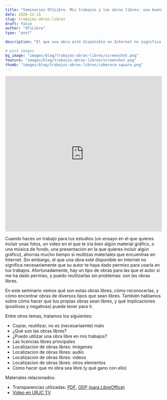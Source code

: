 ```yaml
---
title: "Seminarios OfiLibre. Mis trabajos y las obras libres: una buena pareja"
date: 2020-12-15
slug: trabajos-obras-libres
draft: false
author: "OfiLibre"
type: "post"

description: "El que una obra esté disponible en Internet no significa necesariamente que su autor te haya dado permiso para usarla en tus trabajos. Afortunadamente, hay un tipo de obras para las que el autor sí me ha dado permiso, y puedo reutlizarlas sin problemas: son las obras libres."

# post images 
bg_image: "images/blog/trabajos-obras-libres/screenshot.png"
feature: "images/blog/trabajos-obras-libres/screenshot.png"
thumb: "images/blog/trabajos-obras-libres/cabecera-square.png"
---
```

<iframe src='https://tv.urjc.es/iframe/5fda6c44d68b140e468b4ce3' id='pumukitiframe' frameborder='0' border='0' width='100%' height='500px' allowfullscreen></iframe>

Cuando haces un trabajo para tus estudios (un ensayo en el que quieres incluir unas fotos, un video en el que te iría bien algún material gráfico, o una música de fondo, una presentación en la que quieres incluir algún gráfico), ahorras mucho tiempo si reutlizas materiales que encuentras en Internet. Sin embargo, el que una obra esté disponible en Internet no significa necesariamente que su autor te haya dado permiso para usarla en tus trabajos. Afortunadamente, hay un tipo de obras para las que el autor sí me ha dado permiso, y puedo reutlizarlas sin problemas: son las obras libres.

En este seminario vemos qué son estas obras libres, cómo reconocerlas, y cómo encontrar obras de diversos tipos que sean libres. También hablamos sobre cómo hacer que tus propias obras sean libres, y qué implicaciones (positivas y negativas) puede tener para ti.

Entre otros temas, tratamos los siguientes:

* Copiar, reutilizar, no es (necesariaente) malo
* ¿Qué son las obras libres?
* ¿Puedo utilizar una obra libre en mis trabajos?
* Las licencias libres principales
* Localizacion de obras libres: imágenes
* Localizacion de obras libres: audio
* Localizacion de obras libres: videos
* Localizacion de obras libres: otros elementos
* Cómo hacer que mi obra sea libre (y qué gano con ello)

Materiales relacionados:

* Transparencias utilizadas: [PDF](/transpas/trabajos-obras-libres/Trabajos_Obras_libres.pdf), [ODP (para LibreOffice)](/transpas/trabajos-obras-libres/Trabajos_Obras_libres.odp)
* [Video en URJC TV](https://tv.urjc.es/video/5fda6c44d68b140e468b4ce3)